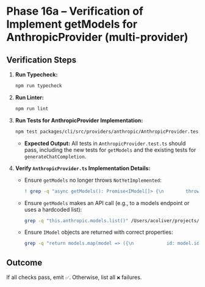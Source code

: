 # Phase 16a – Verification of Implement getModels for AnthropicProvider (multi-provider)

## Verification Steps

1.  **Run Typecheck:**
    ```bash
    npm run typecheck
    ```
2.  **Run Linter:**
    ```bash
    npm run lint
    ```
3.  **Run Tests for AnthropicProvider Implementation:**

    ```bash
    npm test packages/cli/src/providers/anthropic/AnthropicProvider.test.ts
    ```

    - **Expected Output:** All tests in `AnthropicProvider.test.ts` should pass, including the new tests for `getModels` and the existing tests for `generateChatCompletion`.

4.  **Verify `AnthropicProvider.ts` Implementation Details:**
    - Ensure `getModels` no longer throws `NotYetImplemented`:
      ```bash
      ! grep -q "async getModels(): Promise<IModel[]> {\n        throw new Error('NotYetImplemented');" /Users/acoliver/projects/gemini-code/gemini-cli/packages/cli/src/providers/anthropic/AnthropicProvider.ts
      ```
    - Ensure `getModels` makes an API call (e.g., to a models endpoint or uses a hardcoded list):
      ```bash
      grep -q "this.anthropic.models.list()" /Users/acoliver/projects/gemini-code/gemini-cli/packages/cli/src/providers/anthropic/AnthropicProvider.ts || grep -q "return [" /Users/acoliver/projects/gemini-code/gemini-cli/packages/cli/src/providers/anthropic/AnthropicProvider.ts
      ```
    - Ensure `IModel` objects are returned with correct properties:
      ```bash
      grep -q "return models.map(model => ({\n            id: model.id,\n            name: model.id,\n            provider: 'anthropic',\n            supportedToolFormats: ['anthropic']\n        }));" /Users/acoliver/projects/gemini-code/gemini-cli/packages/cli/src/providers/anthropic/AnthropicProvider.ts
      ```

## Outcome

If all checks pass, emit `✅`. Otherwise, list all `❌` failures.

```

```
